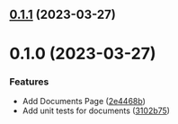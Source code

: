 

## [0.1.1](https://github.com/imransilvake/vue-documents/compare/0.1.0...0.1.1) (2023-03-27)

# 0.1.0 (2023-03-27)


### Features

* Add Documents Page ([2e4468b](https://github.com/imransilvake/vue-documents/commit/2e4468bd5306ca8b6755874acfa5c5482074a7b4))
* Add unit tests for documents ([3102b75](https://github.com/imransilvake/vue-documents/commit/3102b750bbe0000ec6ed24670c98668a31c5f8f3))